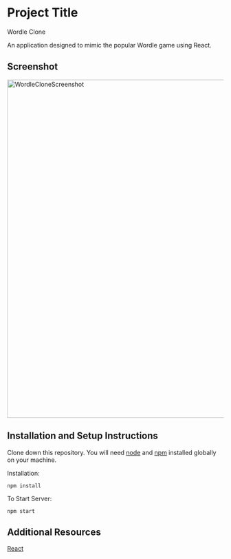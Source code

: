 # Project Title

Wordle Clone

An application designed to mimic the popular Wordle game using React.

## Screenshot
<img width="786" alt="WordleCloneScreenshot" src="https://user-images.githubusercontent.com/84939700/213935404-8288650c-815e-4c1b-b903-93abace5852b.png">

## Installation and Setup Instructions

Clone down this repository. You will need [node](https://nodejs.org/en/) and [npm](https://docs.npmjs.com/downloading-and-installing-node-js-and-npm) installed globally on your machine.

Installation:

`npm install`

To Start Server:

`npm start`

## Additional Resources
[React](https://reactjs.org/)
